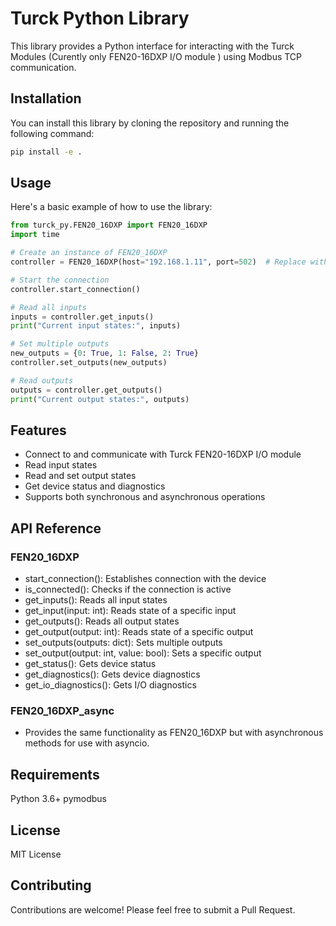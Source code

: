 # Turck Python Library

This library provides a Python interface for interacting with the Turck Modules (Curently only FEN20-16DXP I/O module ) using Modbus TCP communication.

## Installation

You can install this library by cloning the repository and running the following command:

```bash
pip install -e .
```

## Usage

Here's a basic example of how to use the library:

```python
from turck_py.FEN20_16DXP import FEN20_16DXP
import time

# Create an instance of FEN20_16DXP
controller = FEN20_16DXP(host="192.168.1.11", port=502)  # Replace with your device's IP and port

# Start the connection
controller.start_connection()

# Read all inputs
inputs = controller.get_inputs()
print("Current input states:", inputs)

# Set multiple outputs
new_outputs = {0: True, 1: False, 2: True}
controller.set_outputs(new_outputs)

# Read outputs
outputs = controller.get_outputs()
print("Current output states:", outputs)
```

## Features
- Connect to and communicate with Turck FEN20-16DXP I/O module
- Read input states
- Read and set output states
- Get device status and diagnostics
- Supports both synchronous and asynchronous operations


## API Reference
### FEN20_16DXP
- start_connection(): Establishes connection with the device
- is_connected(): Checks if the connection is active
- get_inputs(): Reads all input states
- get_input(input: int): Reads state of a specific input
- get_outputs(): Reads all output states
- get_output(output: int): Reads state of a specific output
- set_outputs(outputs: dict): Sets multiple outputs
- set_output(output: int, value: bool): Sets a specific output
- get_status(): Gets device status
- get_diagnostics(): Gets device diagnostics
- get_io_diagnostics(): Gets I/O diagnostics

### FEN20_16DXP_async
- Provides the same functionality as FEN20_16DXP but with asynchronous methods for use with asyncio.

## Requirements
Python 3.6+
pymodbus

## License
MIT License

## Contributing
Contributions are welcome! Please feel free to submit a Pull Request.

